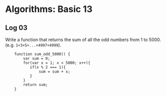 # Algorithms: Basic 13

## Log 03

Write a function that returns the sum of all the odd numbers from 1 to 5000. (e.g. `1+3+5+...+4997+4999`).

```
    function sum_odd_5000() {
        var sum = 0;
        for(var x = 1; x < 5000; x++){
           if(x % 2 === 1){
               sum = sum + x;
           }
        }
        return sum;
    }
```

<!--L|5-->
